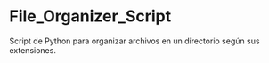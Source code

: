 # File_Organizer_Script
Script de Python para organizar archivos en un directorio según sus extensiones.
